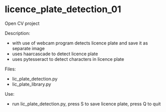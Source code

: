 # licence_plate_detection_01

Open CV project

Description: 
  - with use of webcam program detects licence plate and save it as separate image
  - uses haarcascade to detect licence plate
  - uses pytesseract to detect characters in licence plate

Files:
  - lic_plate_detection.py
  - lic_plate_library.py
  
Use:
  - run lic_plate_detection.py, press S to save licence plate, press Q to quit
